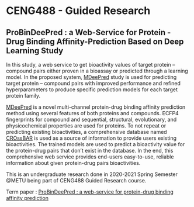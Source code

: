 # CENG488 - Guided Research


## ProBinDeePred : a Web-Service for Protein - Drug Binding Affinity-Prediction Based on Deep Learning Study

In this study, a web service to get bioactivity values of target protein – compound pairs either proven in a bioassay
or predicted through a learning model. In the proposed system,
[MDeePred](https://github.com/cansyl/MDeePred) study is used for predicting target protein – compound
pairs with improved performance and refined hyperparameters
to produce specific prediction models for each target protein
family. 

[MDeePred](https://github.com/cansyl/MDeePred) is a novel multi-channel protein-drug binding
affinity prediction method using several features of both proteins
and compounds. ECFP4 fingerprints for compound and sequential,
structural, evolutionary, and physicochemical properties are used
for proteins. To not repeat or predicting existing bioactivities, a
comprehensive database named [CROssBAR](https://cansyl.metu.edu.tr/crossbar) is used as a source
of information to provide users existing bioactivities. The trained
models are used to predict a bioactivity value for the protein-drug
pairs that don’t exist in the database. In the end, this comprehensive
web service provides end-users easy-to-use, reliable information
about given protein-drug pairs bioactivities.

This is an undergraduate research done in 2020-2021 Spring Semester @METU being part of CENG488 Guided Research course.

Term paper : [ProBinDeePred : a web-service for protein-drug binding affinity prediction](https://github.com/anil-ilgin/metu-ceng/blob/14e54fb9a5819b91d616a60ab3e81a5f6ce28b06/CENG-488/Term%20Paper%20-%20ProBinDeePred.pdf)
